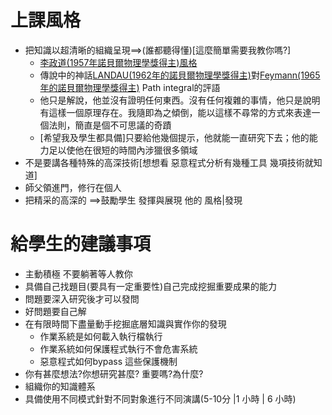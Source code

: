 
# 上課風格

- 把知識以超清晰的組織呈現==>(誰都聽得懂)[這麼簡單需要我教你嗎?] 
  - [李政道(1957年諾貝爾物理學獎得主)風格](https://zh.wikipedia.org/wiki/李政道)
  - 傳說中的神話[LANDAU(1962年的諾貝爾物理學獎得主)](https://en.wikipedia.org/wiki/Lev_Landau)對[Feymann(1965年的諾貝爾物理學獎得主)](https://en.wikipedia.org/wiki/Richard_Feynman) Path integral的評語
  - 他只是解說，他並沒有證明任何東西。沒有任何複雜的事情，他只是說明有這樣一個原理存在。我隨即為之傾倒，能以這樣不尋常的方式來表達一個法則，簡直是個不可思議的奇蹟
  - [希望我及學生都具備]只要給他幾個提示，他就能一直研究下去；他的能力足以使他在很短的時間內涉獵很多領域
- 不是要講各種特殊的高深技術[想想看 惡意程式分析有幾種工具 幾項技術就知道]
- 師父領進門，修行在個人
- 把精采的高深的 ==>鼓勵學生  發揮與展現 他的 風格|發現

# 給學生的建議事項

- 主動積極 不要躺著等人教你
- 具備自己找題目(要具有一定重要性)自己完成挖掘重要成果的能力
- 問題要深入研究後才可以發問
- 好問題要自己解
- 在有限時間下盡量動手挖掘底層知識與實作你的發現
  - 作業系統是如何載入執行檔執行
  - 作業系統如何保護程式執行不會危害系統
  - 惡意程式如何bypass 這些保護機制
- 你有甚麼想法?你想研究甚麼? 重要嗎?為什麼?
- 組織你的知識體系
- 具備使用不同模式針對不同對象進行不同演講(5-10分 |1 小時 | 6 小時)
